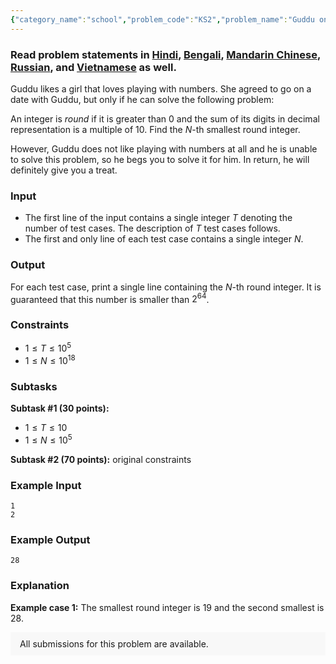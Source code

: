 ```yaml
---
{"category_name":"school","problem_code":"KS2","problem_name":"Guddu on a Date","problemComponents":{"constraints":"","constraintsState":false,"subtasks":"","subtasksState":false,"inputFormat":"","inputFormatState":false,"outputFormat":"","outputFormatState":false,"sampleTestCases":{"0":{"id":1,"input":"1\r\n2","output":28,"explanation":"**Example case 1:** The smallest round integer is $19$ and the second smallest is $28$.","isDeleted":false}}},"video_editorial_url":"https://youtu.be/Y_vQMQKwq1E","languages_supported":{"0":"CPP14","1":"C","2":"JAVA","3":"PYTH 3.6","4":"PYTH","5":"PYP3","6":"CS2","7":"ADA","8":"PYPY","9":"TEXT","10":"PAS fpc","11":"NODEJS","12":"RUBY","13":"PHP","14":"GO","15":"HASK","16":"TCL","17":"PERL","18":"SCALA","19":"LUA","20":"kotlin","21":"BASH","22":"JS","23":"LISP sbcl","24":"rust","25":"PAS gpc","26":"BF","27":"CLOJ","28":"R","29":"D","30":"CAML","31":"FORT","32":"ASM","33":"swift","34":"FS","35":"WSPC","36":"LISP clisp","37":"SCM guile","38":"PERL6","39":"ERL","40":"CLPS","41":"ICK","42":"NICE","43":"PRLG","44":"ICON","45":"COB","46":"SCM chicken","47":"PIKE","48":"SCM qobi","49":"ST","50":"NEM"},"max_timelimit":1,"source_sizelimit":50000,"problem_author":"kartik_354","problem_tester":"","date_added":"25-04-2019","tags":{"0":"kartik_354"},"problem_difficulty_level":"Simple","best_tag":"","editorial_url":"https://discuss.codechef.com/problems/KS2","time":{"view_start_date":1560763800,"submit_start_date":1560763800,"visible_start_date":1560763800,"end_date":1735669800},"is_direct_submittable":false,"problemDiscussURL":"https://discuss.codechef.com/search?q=KS2","is_proctored":false,"visitedContests":{},"layout":"problem"}
---
```

### Read problem statements in [Hindi](https://www.codechef.com/download/translated/JUNE19/hindi/KS2.pdf), [Bengali](https://www.codechef.com/download/translated/JUNE19/bengali/KS2.pdf), [Mandarin Chinese](https://www.codechef.com/download/translated/JUNE19/mandarin/KS2.pdf), [Russian](https://www.codechef.com/download/translated/JUNE19/russian/KS2.pdf), and [Vietnamese](https://www.codechef.com/download/translated/JUNE19/vietnamese/KS2.pdf) as well.

Guddu likes a girl that loves playing with numbers. She agreed to go on a date with Guddu, but only if he can solve the following problem:

An integer is *round* if it is greater than $0$ and the sum of its digits in decimal representation is a multiple of $10$. Find the $N$-th smallest round integer.

However, Guddu does not like playing with numbers at all and he is unable to solve this problem, so he begs you to solve it for him. In return, he will definitely give you a treat.

### Input
- The first line of the input contains a single integer $T$ denoting the number of test cases. The description of $T$ test cases follows.
- The first and only line of each test case contains a single integer $N$.

### Output
For each test case, print a single line containing the $N$-th round integer. It is guaranteed that this number is smaller than $2^{64}$.

### Constraints
- $1 \le T \le 10^5$
- $1 \le N \le 10^{18}$

### Subtasks
**Subtask #1 (30 points):**
- $1 \le T \le 10$
- $1 \le N \le 10^5$

**Subtask #2 (70 points):** original constraints

### Example Input
```
1
2
```

### Example Output
```
28
```

### Explanation
**Example case 1:** The smallest round integer is $19$ and the second smallest is $28$.

<aside style='background: #f8f8f8;padding: 10px 15px;'><div>All submissions for this problem are available.</div></aside>